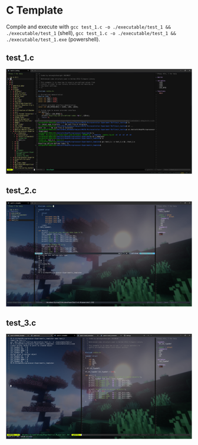 # C Template

Compile and execute with ```gcc test_1.c -o ./executable/test_1 && ./executable/test_1``` (shell), ```gcc test_1.c -o ./executable/test_1 && ./executable/test_1.exe``` (powershell).

## test_1.c

![test_1.c](result_screenshot/test_1.png)

## test_2.c

![test_2.c](result_screenshot/test_2.png)

## test_3.c

![test_3.c](result_screenshot/test_3.png)
